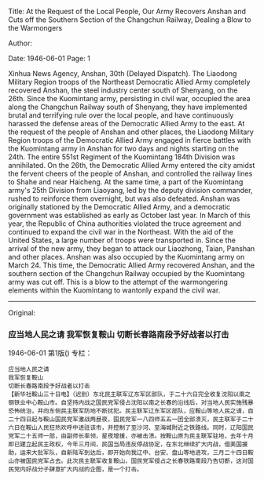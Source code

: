 Title: At the Request of the Local People, Our Army Recovers Anshan and Cuts off the Southern Section of the Changchun Railway, Dealing a Blow to the Warmongers

Author:

Date: 1946-06-01
Page: 1

Xinhua News Agency, Anshan, 30th (Delayed Dispatch). The Liaodong Military Region troops of the Northeast Democratic Allied Army completely recovered Anshan, the steel industry center south of Shenyang, on the 26th. Since the Kuomintang army, persisting in civil war, occupied the area along the Changchun Railway south of Shenyang, they have implemented brutal and terrifying rule over the local people, and have continuously harassed the defense areas of the Democratic Allied Army to the east. At the request of the people of Anshan and other places, the Liaodong Military Region troops of the Democratic Allied Army engaged in fierce battles with the Kuomintang army in Anshan for two days and nights starting on the 24th. The entire 551st Regiment of the Kuomintang 184th Division was annihilated. On the 26th, the Democratic Allied Army entered the city amidst the fervent cheers of the people of Anshan, and controlled the railway lines to Shahe and near Haicheng. At the same time, a part of the Kuomintang army's 25th Division from Liaoyang, led by the deputy division commander, rushed to reinforce them overnight, but was also defeated. Anshan was originally stationed by the Democratic Allied Army, and a democratic government was established as early as October last year. In March of this year, the Republic of China authorities violated the truce agreement and continued to expand the civil war in the Northeast. With the aid of the United States, a large number of troops were transported in. Since the arrival of the new army, they began to attack our Liaozhong, Taian, Panshan and other places. Anshan was also occupied by the Kuomintang army on March 24. This time, the Democratic Allied Army recovered Anshan, and the southern section of the Changchun Railway occupied by the Kuomintang army was cut off. This is a blow to the attempt of the warmongering elements within the Kuomintang to wantonly expand the civil war.



<hr /> 

Original: 


### 应当地人民之请  我军恢复鞍山  切断长春路南段予好战者以打击

1946-06-01
第1版()
专栏：

    应当地人民之请
    我军恢复鞍山
    切断长春路南段予好战者以打击
    【新华社鞍山三十日电】（迟到）东北民主联军辽东军区部队，于二十六日完全收复沈阳以南之钢铁业中心鞍山市。自坚持内战之国民党军侵占沈阳以南之长春的沿线后，对当地人民实施残暴恐怖统治，并向东侧民主联军防地不断扰犯。民主联军辽东军区部队，应鞍山等地人民之请，自二十四日起与鞍山国民党军激战两昼夜，国民党军一八四师五五一团全部溃灭，民主联军于二十六日在鞍山人民狂热欢呼中进驻该市，并控制了至沙河、至海城附近之铁路线。同时，辽阳国民党军二十五师一部，由副师长率领，星夜增援，亦被击溃。按鞍山原为民主联军驻地，去年十月即已建立起民主政权，今年三月间，民国当局违反停战协定，在东北继续扩大内战，借美国援助，运来大批军队，自新陆军到达后，即开始向我辽中、台安、盘山等地进攻，三月二十四日鞍山亦被国民党军占去。此次民主联军收复鞍山，国民党军侵占之长春铁路南段乃告切断，这对国民党内好战分子肆意扩大内战的企图，是一个打击。
